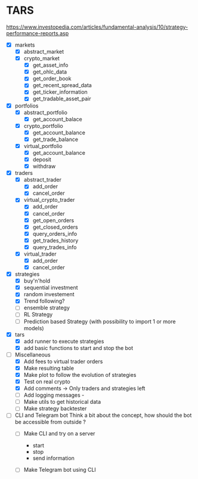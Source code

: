 TARS
====

https://www.investopedia.com/articles/fundamental-analysis/10/strategy-performance-reports.asp

- [x] markets 
  - [x] abstract_market
  - [x] crypto_market
    - [x] get_asset_info
    - [x] get_ohlc_data
    - [x] get_order_book
    - [x] get_recent_spread_data
    - [x] get_ticker_information
    - [x] get_tradable_asset_pair

- [x] portfolios
  - [x] abstract_portfolio 
    - [x] get_account_balace
  - [x] crypto_portfolio
    - [x] get_account_balance
    - [x] get_trade_balance
  - [x] virtual_portfolio
    - [x] get_account_balance
    - [x] deposit
    - [x] withdraw

- [x] traders 
  - [x] abstract_trader
    - [x] add_order
    - [x] cancel_order
  - [x] virtual_crypto_trader
    - [x] add_order
    - [x] cancel_order
    - [x] get_open_orders
    - [x] get_closed_orders
    - [x] query_orders_info
    - [x] get_trades_history
    - [x] query_trades_info
  - [X] virtual_trader
    - [x] add_order
    - [x] cancel_order

- [x] strategies
  - [x] buy'n'hold
  - [x] sequential investment
  - [x] random investement
  - [x] Trend following?  
  - [ ] ensemble strategy
  - [ ] RL Strategy
  - [ ] Prediction based Strategy (with possibility to import 1 or more models)
  
- [x] tars
  - [x] add runner to execute strategies
  - [x] add basic functions to start and stop the bot

- [ ] Miscellaneous
  - [x] Add fees to virtual trader orders
  - [x] Make resulting table
  - [x] Make plot to follow the evolution of strategies
  - [x] Test on real crypto
  - [x] Add comments -> Only traders and strategies left
  - [ ] Add logging messages
        - 
  - [ ] Make utils to get historical data
  - [ ] Make strategy backtester

- [ ] CLI and Telegram bot
  Think a bit about the concept, how should the bot be accessible from outside ?
  - [ ] Make CLI and try on a server
    - start
    - stop
    - send information
  - [ ] Make Telegram bot using CLI
    
